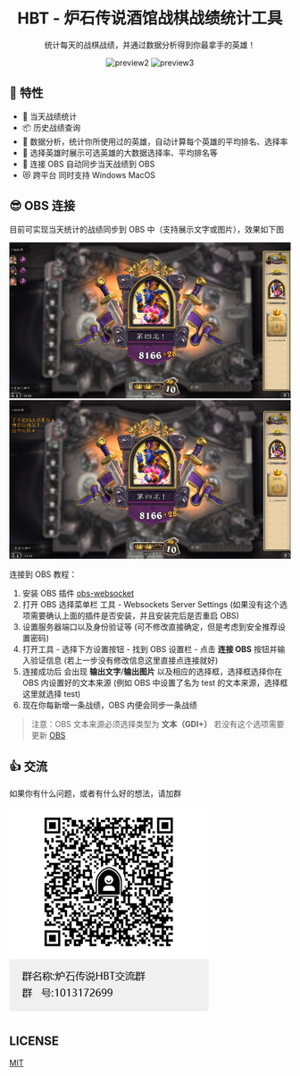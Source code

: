<h1 align="center">
  HBT - 炉石传说酒馆战棋战绩统计工具
</h1>

<p align="center">
  统计每天的战棋战绩，并通过数据分析得到你最拿手的英雄！
</p>

<p align="center">
  <img width="300" src="https://raw.githubusercontent.com/hbt-org/hearthstone-battlegrounds-tools/main/docs/preview2.jpg" alt="preview2">
  <img width="300" src="https://raw.githubusercontent.com/hbt-org/hearthstone-battlegrounds-tools/main/docs/preview3.jpg" alt="preview3">
</p>

## 🚀 特性

- 🌴 当天战绩统计
- 📦 历史战绩查询
- 🎉 数据分析，统计你所使用过的英雄，自动计算每个英雄的平均排名、选择率
- 🙈 选择英雄时展示可选英雄的大数据选择率、平均排名等
- 🚄 连接 OBS 自动同步当天战绩到 OBS
- 😻 跨平台 同时支持 Windows MacOS

## 😎 OBS 连接

目前可实现当天统计的战绩同步到 OBS 中（支持展示文字或图片），效果如下图

![obs](./docs/preview4.jpg)
![obs](./docs/preview5.jpg)

连接到 OBS 教程：

1. 安装 OBS 插件 [obs-websocket](https://github.com/Palakis/obs-websocket/releases)
1. 打开 OBS 选择菜单栏 工具 - Websockets Server Settings (如果没有这个选项需要确认上面的插件是否安装，并且安装完后是否重启 OBS)
1. 设置服务器端口以及身份验证等 (可不修改直接确定，但是考虑到安全推荐设置密码)
1. 打开工具 - 选择下方设置按钮 - 找到 OBS 设置栏 - 点击 **连接 OBS** 按钮并输入验证信息 (若上一步没有修改信息这里直接点连接就好)
1. 连接成功后 会出现 **输出文字**/**输出图片** 以及相应的选择框，选择框选择你在 OBS 内设置好的文本来源 (例如 OBS 中设置了名为 test 的文本来源，选择框这里就选择 test)
1. 现在你每新增一条战绩，OBS 内便会同步一条战绩

> 注意：OBS 文本来源必须选择类型为 **文本（GDI+）** 若没有这个选项需要更新 [OBS](https://obsproject.com/)

## 👍 交流

如果你有什么问题，或者有什么好的想法，请加群

![qq](./docs/qq_qrcode.png)

## LICENSE

[MIT](./LICENSE)

